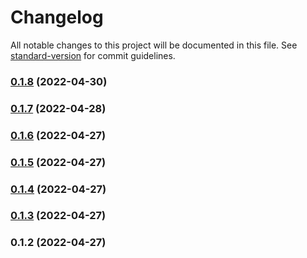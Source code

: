 # Changelog

All notable changes to this project will be documented in this file. See [standard-version](https://github.com/conventional-changelog/standard-version) for commit guidelines.

### [0.1.8](https://github.com/abris-platform/abris-components/compare/v0.1.7...v0.1.8) (2022-04-30)

### [0.1.7](https://github.com/abris-platform/abris-components/compare/v0.1.6...v0.1.7) (2022-04-28)

### [0.1.6](https://github.com/abris-platform/abris-components/compare/v0.1.5...v0.1.6) (2022-04-27)

### [0.1.5](https://github.com/abris-platform/abris-components/compare/v0.1.4...v0.1.5) (2022-04-27)

### [0.1.4](https://github.com/abris-platform/abris-components/compare/v0.1.3...v0.1.4) (2022-04-27)

### [0.1.3](https://github.com/abris-platform/abris-components/compare/v0.1.2...v0.1.3) (2022-04-27)

### 0.1.2 (2022-04-27)
